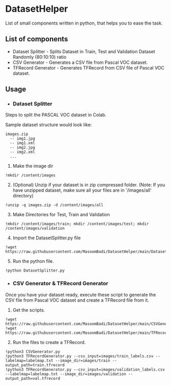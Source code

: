 # DatasetHelper
List of small components written in python, that helps you to ease the task.

## List of components
* Dataset Splitter - Splits Dataset in Train, Test and Validation Dataset Randomly (80:10:10) ratio
* CSV Generator - Generates a CSV file from Pascal VOC dataset.
* TFRecord Generator - Generates TFRecord from CSV file of Pascal VOC dataset.

## Usage

* ### Dataset Splitter

Steps to split the PASCAL VOC dataset in Colab.

Sample dataset structure would look like:

```
images.zip
  -- img1.jpg
  -- img1.xml
  -- img2.jpg
  -- img2.xml
  ...
```

1. Make the image dir

```
!mkdir /content/images
```

2. (Optional) Unzip if your dataset is in zip compressed folder. (Note: If you have unzipped dataset, make sure all your files are in '/images/all' directory)

```
!unzip -q images.zip -d /content/images/all
```
3. Make Directories for Test, Train and Validation

```
!mkdir /content/images/train; mkdir /content/images/test; mkdir /content/images/validation
```

4. Import the DatasetSplitter.py file

```
!wget https://raw.githubusercontent.com/MasoomBadi/DatasetHelper/main/DatasetSplitter.py
```

5. Run the python file.

```
!python DatasetSplitter.py
```

* ### CSV Generator & TFRecord Generator

Once you have your dataset ready, execute these script to generate the CSV file from Pascal VOC dataset and create a TFRecord file from it.

1. Get the scripts.

```
!wget https://raw.githubusercontent.com/MasoomBadi/DatasetHelper/main/CSVGenerator.py
!wget https://raw.githubusercontent.com/MasoomBadi/DatasetHelper/main/TFRecordGenerator.py
```

2. Run the files to create a TFRecord.

```
!python3 CSVGenerator.py
!python3 TFRecordGenerator.py --csv_input=images/train_labels.csv --labelmap=labelmap.txt --image_dir=images/train --output_path=train.tfrecord
!python3 TFRecordGenerator.py --csv_input=images/validation_labels.csv --labelmap=labelmap.txt --image_dir=images/validation --output_path=val.tfrecord
```

